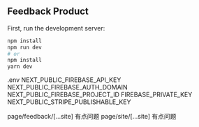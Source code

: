 ## Feedback Product

First, run the development server:

```bash
npm install
npm run dev
# or
npm install
yarn dev
```

.env
NEXT_PUBLIC_FIREBASE_API_KEY
NEXT_PUBLIC_FIREBASE_AUTH_DOMAIN
NEXT_PUBLIC_FIREBASE_PROJECT_ID
FIREBASE_PRIVATE_KEY
NEXT_PUBLIC_STRIPE_PUBLISHABLE_KEY



page/feedback/[...site] 有点问题
page/site/[...site] 有点问题
